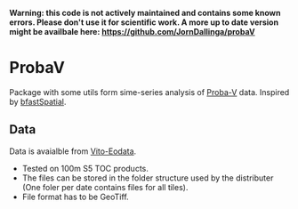 
__Warning: this code is not actively maintained and contains some known errors. Please don't use it for scientific work. A more up to date version might be availbale here: https://github.com/JornDallinga/probaV__

# ProbaV

Package with some utils form sime-series analysis of [Proba-V](http://www.vito-eodata.be/PDF/portal/Application.html#Home) data.
Inspired by [bfastSpatial](http://dutri001.github.io/bfastSpatial/).

## Data
Data is avaialble from [Vito-Eodata](http://www.vito-eodata.be/PDF/portal/Application.html#Home).

* Tested on 100m S5 TOC products. 
* The files can be stored in the folder structure used by the distributer (One foler per date contains files for all tiles). 
* File format has to be GeoTiff.
